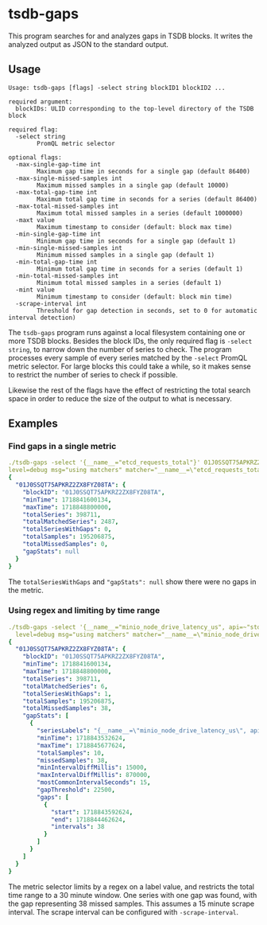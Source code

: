 # tsdb-gaps

This program searches for and analyzes gaps in TSDB blocks. It writes
the analyzed output as JSON to the standard output.

## Usage

```
Usage: tsdb-gaps [flags] -select string blockID1 blockID2 ...

required argument:
  blockIDs: ULID corresponding to the top-level directory of the TSDB block

required flag:
  -select string
        PromQL metric selector

optional flags:
  -max-single-gap-time int
        Maximum gap time in seconds for a single gap (default 86400)
  -max-single-missed-samples int
        Maximum missed samples in a single gap (default 10000)
  -max-total-gap-time int
        Maximum total gap time in seconds for a series (default 86400)
  -max-total-missed-samples int
        Maximum total missed samples in a series (default 1000000)
  -maxt value
        Maximum timestamp to consider (default: block max time)
  -min-single-gap-time int
        Minimum gap time in seconds for a single gap (default 1)
  -min-single-missed-samples int
        Minimum missed samples in a single gap (default 1)
  -min-total-gap-time int
        Minimum total gap time in seconds for a series (default 1)
  -min-total-missed-samples int
        Minimum total missed samples in a series (default 1)
  -mint value
        Minimum timestamp to consider (default: block min time)
  -scrape-interval int
        Threshold for gap detection in seconds, set to 0 for automatic interval detection)
```

The `tsdb-gaps` program runs against a local filesystem containing one or more TSDB blocks.
Besides the block IDs, the only required flag is `-select string`, to narrow down the number of
series to check. The program processes every sample of every series matched by the `-select` PromQL
metric selector. For large blocks this could take a while, so it makes sense to restrict the
number of series to check if possible.

Likewise the rest of the flags have the effect of restricting the total search space in order
to reduce the size of the output to what is necessary.

## Examples

### Find gaps in a single metric
```yaml
./tsdb-gaps -select '{__name__="etcd_requests_total"}' 01J0SSQT75APKRZ2ZX8FYZ08TA | jq
level=debug msg="using matchers" matcher="__name__=\"etcd_requests_total\""
{
  "01J0SSQT75APKRZ2ZX8FYZ08TA": {
    "blockID": "01J0SSQT75APKRZ2ZX8FYZ08TA",
    "minTime": 1718841600134,
    "maxTime": 1718848800000,
    "totalSeries": 398711,
    "totalMatchedSeries": 2487,
    "totalSeriesWithGaps": 0,
    "totalSamples": 195206875,
    "totalMissedSamples": 0,
    "gapStats": null
  }
}
```

The `totalSeriesWithGaps` and `"gapStats": null` show there were no gaps in the metric.

### Using regex and limiting by time range

```yaml
./tsdb-gaps -select '{__name__="minio_node_drive_latency_us", api=~"storage.(Read|Write).*"}' -mint "2024-06-20T00:30:00Z" -maxt "2024-06-20T01:00:00Z" 01J0SSQT75APKRZ2ZX8FYZ08TA | jq
  level=debug msg="using matchers" matcher="__name__=\"minio_node_drive_latency_us\"" matcher="api=~\"storage.(Read|Write).*\""
{
  "01J0SSQT75APKRZ2ZX8FYZ08TA": {
    "blockID": "01J0SSQT75APKRZ2ZX8FYZ08TA",
    "minTime": 1718841600134,
    "maxTime": 1718848800000,
    "totalSeries": 398711,
    "totalMatchedSeries": 6,
    "totalSeriesWithGaps": 1,
    "totalSamples": 195206875,
    "totalMissedSamples": 38,
    "gapStats": [
      {
        "seriesLabels": "{__name__=\"minio_node_drive_latency_us\", api=\"storage.ReadVersion\", drive=\"/var/db/minio\", instance=\"minio\", job=\"minio-job\", server=\"127.0.0.1:9000\"}",
        "minTime": 1718843532624,
        "maxTime": 1718845677624,
        "totalSamples": 10,
        "missedSamples": 38,
        "minIntervalDiffMillis": 15000,
        "maxIntervalDiffMillis": 870000,
        "mostCommonIntervalSeconds": 15,
        "gapThreshold": 22500,
        "gaps": [
          {
            "start": 1718843592624,
            "end": 1718844462624,
            "intervals": 38
          }
        ]
      }
    ]
  }
}
```
The metric selector limits by a regex on a label value, and restricts the total time range to a 30 minute window.
One series with one gap was found, with the gap representing 38 missed samples. This assumes a 15 minute scrape interval. The
scrape interval can be configured with `-scrape-interval`.
